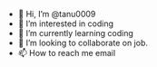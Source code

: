 - 👋 Hi, I’m @tanu0009
- 👀 I’m interested in coding 
- 🌱 I’m currently learning coding 
- 💞️ I’m looking to collaborate on job.
- 📫 How to reach me email

<!---
tanu0009/tanu0009 is a ✨ special ✨ repository because its `README.md` (this file) appears on your GitHub profile.
You can click the Preview link to take a look at your changes.
--->
